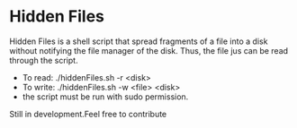 # Hidden Files

Hidden Files is a shell script that spread fragments of a file into a disk without notifying the file manager of the disk. Thus,
the file jus can be read through the script. 

- To read: ./hiddenFiles.sh -r \<disk\>
- To write: ./hiddenFiles.sh -w \<file\> \<disk\>
- the script must be run with sudo permission.

Still in development.Feel free to contribute
